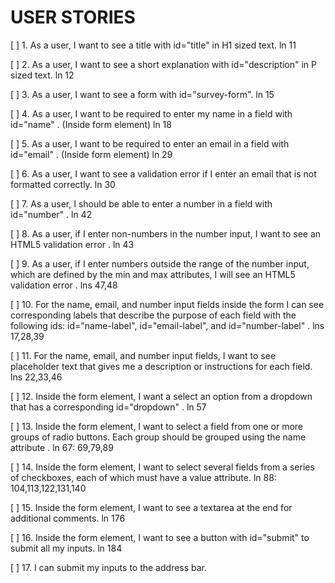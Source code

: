 # USER STORIES
[ ] 1. As a user, I want to see a title with id="title" in H1 sized text. 
ln 11

[ ] 2. As a user, I want to see a short explanation with id="description" in P sized text.
ln 12

[ ] 3. As a user, I want to see a form with id="survey-form". 
ln 15

[ ] 4. As a user, I want to be required to enter my name in a field with id="name" . (Inside form element)
ln 18

[ ] 5. As a user, I want to be required to enter an email in a field with id="email" . (Inside form element)
ln 29

[ ] 6. As a user, I want to see a validation error if I enter an email that is not formatted correctly.
ln 30

[ ] 7. As a user, I should be able to enter a number in a field with id="number" . 
ln 42

[ ] 8. As a user, if I enter non-numbers in the number input, I want to see an HTML5 validation error . 
ln 43

[ ] 9. As a user, if I enter numbers outside the range of the number input, which are defined by the min and max attributes, I will see an HTML5 
validation error .
lns 47,48

[ ] 10. For the name, email, and number input fields inside the form I can see corresponding labels that describe the purpose of each field with the following ids: id="name-label", id="email-label", and id="number-label" .
lns 17,28,39

[ ] 11. For the name, email, and number input fields, I want to see placeholder text that gives me a description or instructions for each field. 
lns 22,33,46

[ ] 12. Inside the form element, I want a select an option from a dropdown that has a corresponding id="dropdown" . 
ln 57

[ ] 13. Inside the form element, I want to select a field from one or more groups of radio buttons. Each group should be grouped using the name attribute . 
ln 67: 69,79,89

[ ] 14. Inside the form element, I want to select several fields from a series of checkboxes, each of which must have a value attribute. 
ln 88: 104,113,122,131,140

[ ] 15. Inside the form element, I want to see a textarea at the end for additional comments.
ln 176

[ ] 16. Inside the form element, I want to see a button with id="submit" to submit all my inputs. 
ln 184

[ ] 17. I can submit my inputs to the address bar.